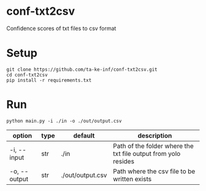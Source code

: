 # conf-txt2csv
Confidence scores of txt files to csv format


# Setup
```
git clone https://github.com/ta-ke-inf/conf-txt2csv.git
cd conf-txt2csv
pip install -r requirements.txt
```
# Run
```
python main.py -i ./in -o ./out/output.csv
```

|  option  |  type  |  default  |  description  |
|  ------  |  ----  |  -------  |  -----------  |
|    -i, --input    |    str   |  ./in  |   Path of the folder where the txt file output from yolo resides            |
|    -o, --output    |    str   |  ./out/output.csv  |   Path where the csv file to be written exists            |
